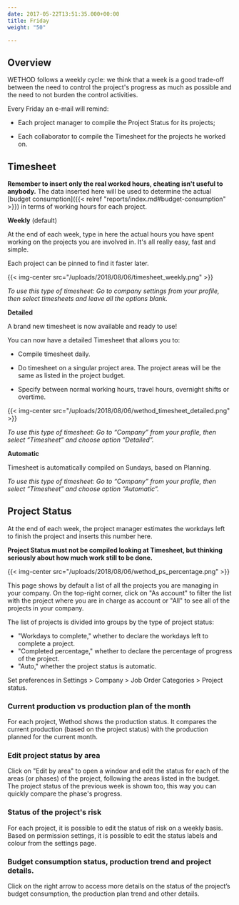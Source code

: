 ```yaml
---
date: 2017-05-22T13:51:35.000+00:00
title: Friday
weight: "50"

---
```

## Overview

WETHOD follows a weekly cycle: we think that a week is a good trade-off between the need to control the project's progress as much as possible and the need to not burden the control activities.

Every Friday an e-mail will remind:

* Each project manager to compile the Project Status for its projects;

* Each collaborator to compile the Timesheet for the projects he worked on.


## Timesheet

**Remember to insert only the real worked hours, cheating isn't useful to anybody.** The data inserted here will be used to determine the actual [budget consumption]({{< relref "reports/index.md#budget-consumption" >}}) in terms of working hours for each project.


**Weekly** (default)

At the end of each week, type in here the actual hours you have spent working on the projects you are involved in. It's all really easy, fast and simple.

Each project can be pinned to find it faster later.

{{< img-center src="/uploads/2018/08/06/timesheet_weekly.png" >}}

_To use this type of timesheet:
Go to company settings from your profile, then select timesheets and leave all the options blank._


**Detailed**

A brand new timesheet is now available and ready to use!

You can now have a detailed Timesheet that allows you to:

* Compile timesheet daily.

* Do timesheet on a singular project area. 
  The project areas will be the same as listed in the project budget. 

* Specify between normal working hours, travel hours, overnight shifts or     overtime.

{{< img-center src="/uploads/2018/08/06/wethod_timesheet_detailed.png" >}}

_To use this type of timesheet: 
Go to “Company” from your profile, then select “Timesheet” and choose option “Detailed”._


**Automatic** 

Timesheet is automatically compiled on Sundays, based on Planning.

_To use this type of timesheet: 
Go to “Company” from your profile, then select “Timesheet” and choose option “Automatic”._




## Project Status

At the end of each week, the project manager estimates the workdays left to finish the project and inserts this number here. 

**Project Status must not be compiled looking at Timesheet, but thinking seriously about how much work still to be done.**

{{< img-center src="/uploads/2018/08/06/wethod_ps_percentage.png" >}}

This page shows by default a list of all the projects you are managing in your company. On the top-right corner, click on "As account" to filter the list with the project where you are in charge as account or "All" to see all of the projects in your company. 

The list of projects is divided into groups by the type of project status:

* "Workdays to complete," whether to declare the workdays left to complete a project.
* "Completed percentage," whether to declare the percentage of progress of the project.
* "Auto," whether the project status is automatic.

Set preferences in Settings > Company > Job Order Categories > Project status.

### Current production vs production plan of the month

For each project, Wethod shows the production status. It compares the current production (based on the project status) with the production planned for the current month. 

### Edit project status by area

Click on "Edit by area" to open a window and edit the status for each of the areas (or phases) of the project, following the areas listed in the budget. The project status of the previous week is shown too, this way you can quickly compare the phase's progress.

### Status of the project's risk

For each project, it is possible to edit the status of risk on a weekly basis. Based on permission settings, it is possible to edit the status labels and colour from the settings page.

### Budget consumption status, production trend and project details.

Click on the right arrow to access more details on the status of the project’s budget consumption, the production plan trend and other details. 

